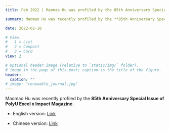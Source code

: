 ```yaml
---
title: Feb 2022 | Maomao Hu was profiled by the 85th Anniversary Special Issue of PolyU Excel x Impact Magazine.

summary: Maomao Hu was recently profiled by the **85th Anniversary Special Issue of PolyU Excel x Impact Magazine**.

date: 2022-02-18

# View.
#   1 = List
#   2 = Compact
#   3 = Card
view: 2

# Optional header image (relative to `static/img/` folder).
# image in the page of this post; caption is the title of the figure.
header:
  caption: ""   
# image: "renewable_journal.jpg"   
---
```



Maomao Hu was recently profiled by the **85th Anniversary Special Issue of PolyU Excel x Impact Magazine**.

- English version: [Link](https://www.polyu.edu.hk/publications/excelximpact/issue/202112/education/polyu-phd-graduates-shine-in-academia)

- Chinese version: [Link](https://www.polyu.edu.hk/publications/excelximpact/sc/issue/202112/education/polyu-phd-graduates-shine-in-academia)


